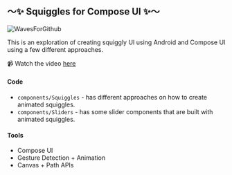 ## 〜✨ Squiggles for Compose UI ✨〜

![WavesForGithub](https://user-images.githubusercontent.com/2228493/222568991-3e80527a-57f5-499e-adf6-4356e623cbf2.gif)

This is an exploration of creating squiggly UI using Android and Compose UI using a few different approaches.

📹 Watch the video [here](https://youtu.be/zNNgIMZC8Uw)

#### Code
- `components/Squiggles` - has different approaches on how to create animated squiggles.
- `components/Sliders` - has some slider components that are built with animated squiggles.

#### Tools
- Compose UI
- Gesture Detection + Animation
- Canvas + Path APIs

